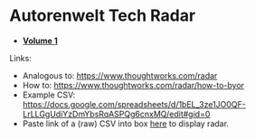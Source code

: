 # Autorenwelt Tech Radar

- [**Volume 1**](https://radar.thoughtworks.com/?sheetId=https%3A%2F%2Fraw.githubusercontent.com%2Fautorenwelt%2Ftech-radar%2Fmain%2Fautorenwelt-tech-radar-vol-1.csv
)

Links:

- Analogous to: https://www.thoughtworks.com/radar
- How to: https://www.thoughtworks.com/radar/how-to-byor
- Example CSV: https://docs.google.com/spreadsheets/d/1bEL_3ze1JO0QF-LrLLGgUdiYzDmYbsRqASPQg6cnxMQ/edit#gid=0
- Paste link of a (raw) CSV into box [here](https://radar.thoughtworks.com/) to display radar.
